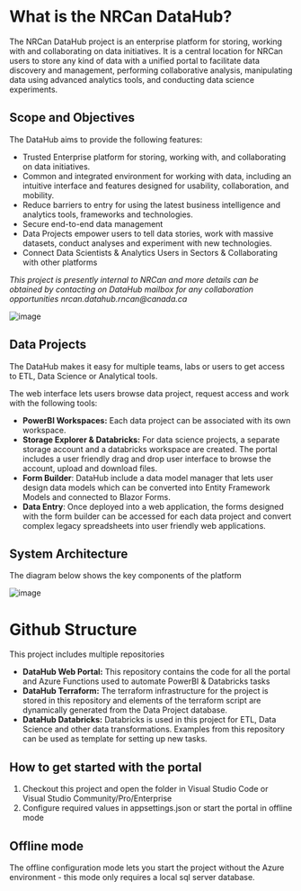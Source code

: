 
# What is the NRCan DataHub?

The NRCan DataHub project is an enterprise platform for storing, working with and collaborating on data initiatives.  It is a central location for NRCan users to store any kind of data with a unified portal to facilitate data discovery and management, performing collaborative analysis, manipulating data using advanced analytics tools, and conducting data science experiments.

## Scope and Objectives

The DataHub aims to provide the following features:
- Trusted Enterprise platform for storing, working with, and collaborating on data initiatives.
- Common and integrated environment for working with data, including an intuitive interface and features designed for usability, collaboration, and mobility.
- Reduce barriers to entry for using the latest business intelligence and analytics tools, frameworks and technologies.
- Secure end-to-end data management
- Data Projects empower users to tell data stories, work with massive datasets, conduct analyses and experiment with new technologies.
- Connect Data Scientists & Analytics Users in Sectors & Collaborating with other platforms

_This project is presently internal to NRCan and more details can be obtained by contacting on DataHub mailbox for any collaboration opportunities nrcan.datahub.rncan@canada.ca_

![image](https://user-images.githubusercontent.com/82101285/122599381-48a01d00-d03c-11eb-9bb8-a20d76646258.png)

## Data Projects

The DataHub makes it easy for multiple teams, labs or users to get access to ETL, Data Science or Analytical tools.

The web interface lets users browse data project, request access and work with the following tools:
- **PowerBI Workspaces:** Each data project can be associated with its own workspace.
- **Storage Explorer & Databricks:** For data science projects, a separate storage account and a databricks workspace are created. The portal includes a user friendly drag and drop user interface to browse the account, upload and download files.
- **Form Builder**: DataHub include a data model manager that lets user design data models which can be converted into Entity Framework Models and connected to Blazor Forms.
- **Data Entry**: Once deployed into a web application, the forms designed with the form builder can be accessed for each data project and convert complex legacy spreadsheets into user friendly web applications.

## System Architecture

The diagram below shows the key components of the platform

![image](https://user-images.githubusercontent.com/82101285/122604469-fd8a0800-d043-11eb-8e51-e1a3b3325ee2.png)

# Github Structure

This project includes multiple repositories
- **DataHub Web Portal:** This repository contains the code for all the portal and Azure Functions used to automate PowerBI & Databricks tasks
- **DataHub Terraform:** The terraform infrastructure for the project is stored in this repository and elements of the terraform script are dynamically generated from the Data Project database. 
- **DataHub Databricks:** Databricks is used in this project for ETL, Data Science and other data transformations. Examples from this repository can be used as template for setting up new tasks.

## How to get started with the portal

1. Checkout this project and open the folder in Visual Studio Code or Visual Studio Community/Pro/Enterprise
2. Configure required values in appsettings.json or start the portal in offline mode

## Offline mode

The offline configuration mode lets you start the project without the Azure environment - this mode only requires a local sql server database.

